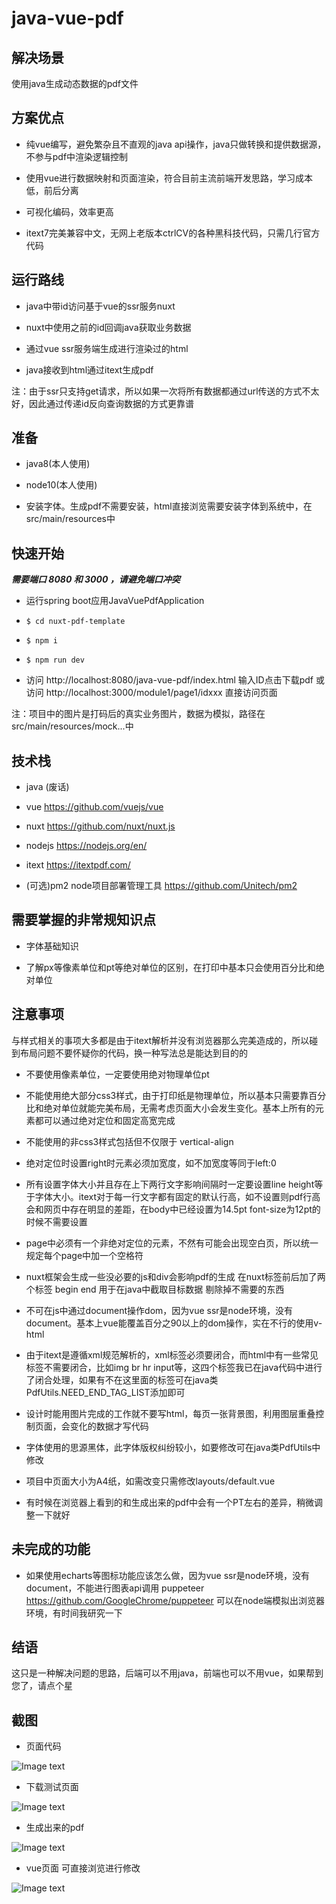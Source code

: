 # java-vue-pdf

## 解决场景
使用java生成动态数据的pdf文件



## 方案优点
* 纯vue编写，避免繁杂且不直观的java api操作，java只做转换和提供数据源，不参与pdf中渲染逻辑控制

* 使用vue进行数据映射和页面渲染，符合目前主流前端开发思路，学习成本低，前后分离

* 可视化编码，效率更高

* itext7完美兼容中文，无网上老版本ctrlCV的各种黑科技代码，只需几行官方代码



## 运行路线
* java中带id访问基于vue的ssr服务nuxt

* nuxt中使用之前的id回调java获取业务数据

* 通过vue ssr服务端生成进行渲染过的html

* java接收到html通过itext生成pdf

注：由于ssr只支持get请求，所以如果一次将所有数据都通过url传送的方式不太好，因此通过传递id反向查询数据的方式更靠谱



## 准备
* java8(本人使用)

* node10(本人使用)

* 安装字体。生成pdf不需要安装，html直接浏览需要安装字体到系统中，在src/main/resources中


## 快速开始
***需要端口 8080 和 3000 ，请避免端口冲突***

* 运行spring boot应用JavaVuePdfApplication

* `$ cd nuxt-pdf-template`

* `$ npm i`

* `$ npm run dev`

* 访问 http://localhost:8080/java-vue-pdf/index.html 输入ID点击下载pdf 或访问 http://localhost:3000/module1/page1/idxxx 直接访问页面

注：项目中的图片是打码后的真实业务图片，数据为模拟，路径在src/main/resources/mock...中



## 技术栈
* java (废话)

* vue https://github.com/vuejs/vue

* nuxt https://github.com/nuxt/nuxt.js

* nodejs https://nodejs.org/en/

* itext https://itextpdf.com/

* (可选)pm2 node项目部署管理工具 https://github.com/Unitech/pm2



## 需要掌握的非常规知识点
* 字体基础知识

* 了解px等像素单位和pt等绝对单位的区别，在打印中基本只会使用百分比和绝对单位



## 注意事项
与样式相关的事项大多都是由于itext解析并没有浏览器那么完美造成的，所以碰到布局问题不要怀疑你的代码，换一种写法总是能达到目的的

* 不要使用像素单位，一定要使用绝对物理单位pt

* 不能使用绝大部分css3样式，由于打印纸是物理单位，所以基本只需要靠百分比和绝对单位就能完美布局，无需考虑页面大小会发生变化。基本上所有的元素都可以通过绝对定位和固定高宽完成

* 不能使用的非css3样式包括但不仅限于 vertical-align

* 绝对定位时设置right时元素必须加宽度，如不加宽度等同于left:0

* 所有设置字体大小并且存在上下两行文字影响间隔时一定要设置line height等于字体大小。itext对于每一行文字都有固定的默认行高，如不设置则pdf行高会和网页中存在明显的差距，在body中已经设置为14.5pt font-size为12pt的时候不需要设置

* page中必须有一个非绝对定位的元素，不然有可能会出现空白页，所以统一规定每个page中加一个空格符

* nuxt框架会生成一些没必要的js和div会影响pdf的生成 在nuxt标签前后加了两个标签 begin end 用于在java中截取目标数据 剔除掉不需要的东西

* 不可在js中通过document操作dom，因为vue ssr是node环境，没有document。基本上vue能覆盖百分之90以上的dom操作，实在不行的使用v-html

* 由于itext是遵循xml规范解析的，xml标签必须要闭合，而html中有一些常见标签不需要闭合，比如img br hr input等，这四个标签我已在java代码中进行了闭合处理，如果有不在这里面的标签可在java类PdfUtils.NEED_END_TAG_LIST添加即可

* 设计时能用图片完成的工作就不要写html，每页一张背景图，利用图层重叠控制页面，会变化的数据才写代码

* 字体使用的思源黑体，此字体版权纠纷较小，如要修改可在java类PdfUtils中修改

* 项目中页面大小为A4纸，如需改变只需修改layouts/default.vue

* 有时候在浏览器上看到的和生成出来的pdf中会有一个PT左右的差异，稍微调整一下就好


## 未完成的功能
* 如果使用echarts等图标功能应该怎么做，因为vue ssr是node环境，没有document，不能进行图表api调用
puppeteer https://github.com/GoogleChrome/puppeteer 可以在node端模拟出浏览器环境，有时间我研究一下



## 结语
这只是一种解决问题的思路，后端可以不用java，前端也可以不用vue，如果帮到您了，请点个星



## 截图
* 页面代码

![Image text](https://raw.githubusercontent.com/JannsenYang/java-vue-pdf/master/images/1.png)

* 下载测试页面

![Image text](https://raw.githubusercontent.com/JannsenYang/java-vue-pdf/master/images/2.png)

* 生成出来的pdf

![Image text](https://raw.githubusercontent.com/JannsenYang/java-vue-pdf/master/images/3.png)

* vue页面 可直接浏览进行修改

![Image text](https://raw.githubusercontent.com/JannsenYang/java-vue-pdf/master/images/4.png)

      

